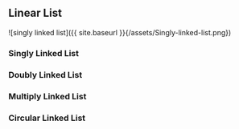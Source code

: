 ## Linear List
![singly linked list]({{ site.baseurl }}{/assets/Singly-linked-list.png})
### Singly Linked List

### Doubly Linked List

### Multiply Linked List

### Circular Linked List
